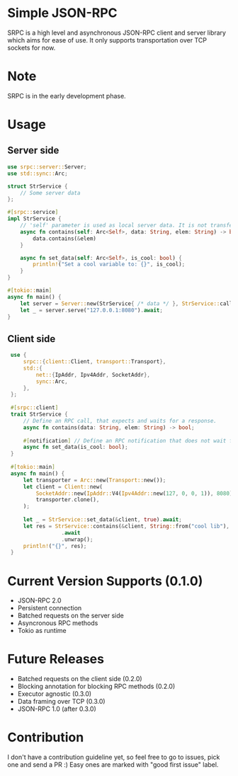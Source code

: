 # Simple JSON-RPC 
SRPC is a high level and asynchronous JSON-RPC client and server library which aims for ease of use. It only supports transportation over TCP sockets for now.

# Note
SRPC is in the early development phase.

# Usage

## Server side

```rust
use srpc::server::Server;
use std::sync::Arc;

struct StrService {
	// Some server data
};

#[srpc::service]
impl StrService {
	// 'self' parameter is used as local server data. It is not transferred.
    async fn contains(self: Arc<Self>, data: String, elem: String) -> bool {
        data.contains(&elem)
    }

    async fn set_data(self: Arc<Self>, is_cool: bool) {
        println!("Set a cool variable to: {}", is_cool);
    }
}

#[tokio::main]
async fn main() {
    let server = Server::new(StrService{ /* data */ }, StrService::caller);
    let _ = server.serve("127.0.0.1:8080").await;
}
```

## Client side
```rust
 use {
     srpc::{client::Client, transport::Transport},
     std::{
         net::{IpAddr, Ipv4Addr, SocketAddr},
         sync::Arc,
     },
 };
 
 #[srpc::client]
 trait StrService {
     // Define an RPC call, that expects and waits for a response.
     async fn contains(data: String, elem: String) -> bool;
 
     #[notification] // Define an RPC notification that does not wait for a response.
     async fn set_data(is_cool: bool);
 }
 
 #[tokio::main]
 async fn main() {
     let transporter = Arc::new(Transport::new());
     let client = Client::new(
         SocketAddr::new(IpAddr::V4(Ipv4Addr::new(127, 0, 0, 1)), 8080),
         transporter.clone(),
     );
          
     let _ = StrService::set_data(&client, true).await;
     let res = StrService::contains(&client, String::from("cool lib"), String::from("lib"))
                 .await
                 .unwrap();
     println!("{}", res);
 }
```

# Current Version Supports (0.1.0)
- JSON-RPC 2.0
- Persistent connection
- Batched requests on the server side
- Asyncronous RPC methods
- Tokio as runtime

# Future Releases
- Batched requests on the client side (0.2.0)
- Blocking annotation for blocking RPC methods (0.2.0)
- Executor agnostic (0.3.0)
- Data framing over TCP (0.3.0)
- JSON-RPC 1.0 (after 0.3.0)

# Contribution
I don't have a contribution guideline yet, so feel free to go to issues, pick one and send a PR :) Easy ones are marked with "good first issue" label.
